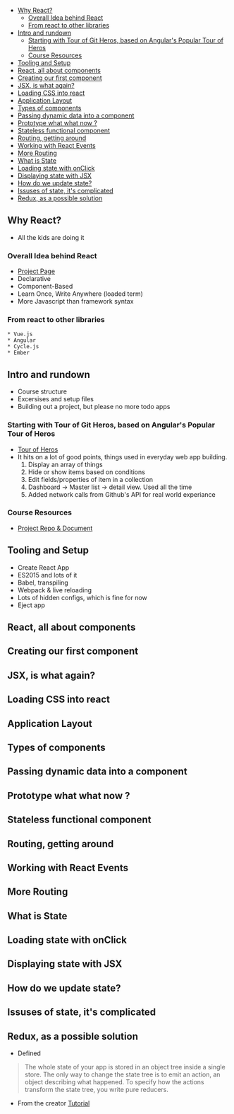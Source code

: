<!-- TOC depthFrom:2 -->

- [Why React?](#why-react)
  - [Overall Idea behind React](#overall-idea-behind-react)
  - [From react to other libraries](#from-react-to-other-libraries)
- [Intro and rundown](#intro-and-rundown)
  - [Starting with Tour of Git Heros, based on Angular's Popular Tour of Heros](#starting-with-tour-of-git-heros-based-on-angulars-popular-tour-of-heros)
  - [Course Resources](#course-resources)
- [Tooling and Setup](#tooling-and-setup)
- [React, all about components](#react-all-about-components)
- [Creating our first component](#creating-our-first-component)
- [JSX, is what again?](#jsx-is-what-again)
- [Loading CSS into react](#loading-css-into-react)
- [Application Layout](#application-layout)
- [Types of components](#types-of-components)
- [Passing dynamic data into a component](#passing-dynamic-data-into-a-component)
- [Prototype what what now ?](#prototype-what-what-now-)
- [Stateless functional component](#stateless-functional-component)
- [Routing, getting around](#routing-getting-around)
- [Working with React Events](#working-with-react-events)
- [More Routing](#more-routing)
- [What is State](#what-is-state)
- [Loading state with onClick](#loading-state-with-onclick)
- [Displaying state with JSX](#displaying-state-with-jsx)
- [How do we update state?](#how-do-we-update-state)
- [Issuses of state, it's complicated](#issuses-of-state-its-complicated)
- [Redux, as a possible solution](#redux-as-a-possible-solution)

<!-- /TOC -->

## Why React?
  * All the kids are doing it
### Overall Idea behind React
  * [Project Page](https://facebook.github.io/react/)
  * Declarative
  * Component-Based
  * Learn Once, Write Anywhere (loaded term)
  * More Javascript than framework syntax
  
### From react to other libraries
    * Vue.js
    * Angular
    * Cycle.js
    * Ember

## Intro and rundown
  * Course structure
  * Excersises and setup files
  * Building out a project, but please no more todo apps
### Starting with Tour of Git Heros, based on Angular's Popular Tour of Heros
  * [Tour of Heros](https://angular.io/tutorial)
  * It hits on a lot of good points, things used in everyday web app building. 
    1. Display an array of things
    2. Hide or show items based on conditions
    3. Edit fields/properties of item in a collection
    4. Dashboard -> Master list -> detail view. Used all the time
    5. Added network calls from Github's API for real world experiance
### Course Resources
  * [Project Repo & Document]()

## Tooling and Setup
  * Create React App
  * ES2015 and lots of it
  * Babel, transpiling
  * Webpack & live reloading
  * Lots of hidden configs, which is fine for now
  * Eject app


## React, all about components

## Creating our first component

## JSX, is what again?

## Loading CSS into react

## Application Layout

## Types of components

## Passing dynamic data into a component

## Prototype what what now ?

## Stateless functional component 

## Routing, getting around

## Working with React Events

## More Routing 

## What is State

## Loading state with onClick

## Displaying state with JSX

## How do we update state?

## Issuses of state, it's complicated

## Redux, as a possible solution
  * Defined
  > The whole state of your app is stored in an object tree inside a single store.
  > The only way to change the state tree is to emit an action, an object describing what happened.
  > To specify how the actions transform the state tree, you write pure reducers.
  * From the creator [Tutorial](https://egghead.io/series/getting-started-with-redux)



